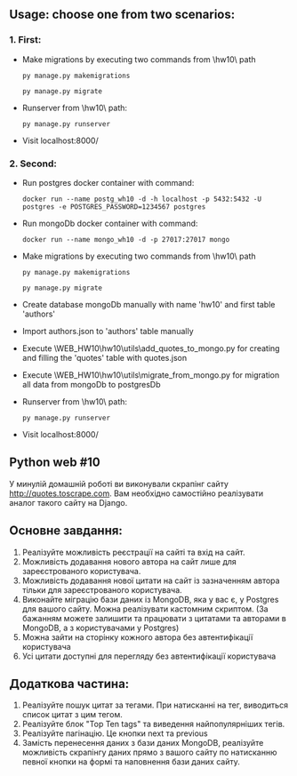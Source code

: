 ## Usage: choose one from two scenarios:
### 1. First:
  - Make migrations by executing two commands from \hw10\ path

        py manage.py makemigrations
    
        py manage.py migrate
  - Runserver from \hw10\ path:

        py manage.py runserver
  - Visit localhost:8000/
    
### 2. Second:
  - Run postgres docker container with command:

        docker run --name postg_wh10 -d -h localhost -p 5432:5432 -U postgres -e POSTGRES_PASSWORD=1234567 postgres
  - Run mongoDb docker container with command:

        docker run --name mongo_wh10 -d -p 27017:27017 mongo
  - Make migrations by executing two commands from \hw10\ path

        py manage.py makemigrations
    
        py manage.py migrate
  - Create database mongoDb manually with name 'hw10' and first table 'authors'
  - Import authors.json to 'authors' table manually
  - Execute \WEB_HW10\hw10\utils\add_quotes_to_mongo.py for creating and filling the 'quotes' table with quotes.json
  - Execute \WEB_HW10\hw10\utils\migrate_from_mongo.py for migration all data from mongoDb to postgresDb
  - Runserver from \hw10\ path:

        py manage.py runserver
  - Visit localhost:8000/


## Python web #10

У минулій домашній роботі ви виконували скрапінг сайту http://quotes.toscrape.com.
Вам необхідно самостійно реалізувати аналог такого сайту на Django.

## Основне завдання:
  1. Реалізуйте можливість реєстрації на сайті та вхід на сайт.
  2. Можливість додавання нового автора на сайт лише для зареєстрованого користувача.
  3. Можливість додавання нової цитати на сайт із зазначенням автора тільки для зареєстрованого користувача.
  4. Виконайте міграцію бази даних із MongoDB, яка у вас є, у Postgres для вашого сайту. Можна реалізувати кастомним скриптом. (За бажанням можете залишити та працювати з цитатами та авторами в MongoDB, а з користувачами у Postgres)
  5. Можна зайти на сторінку кожного автора без автентифікації користувача
  6. Усі цитати доступні для перегляду без автентифікації користувача

## Додаткова частина:

  1. Реалізуйте пошук цитат за тегами. При натисканні на тег, виводиться список цитат з цим тегом.
  2. Реалізуйте блок "Top Ten tags" та виведення найпопулярніших тегів.
  3. Реалізуйте пагінацію. Це кнопки next та previous
  4. Замість перенесення даних з бази даних MongoDB, реалізуйте можливість скрапінгу даних прямо з вашого сайту по натисканню певної кнопки на формі та наповнення бази даних сайту.
